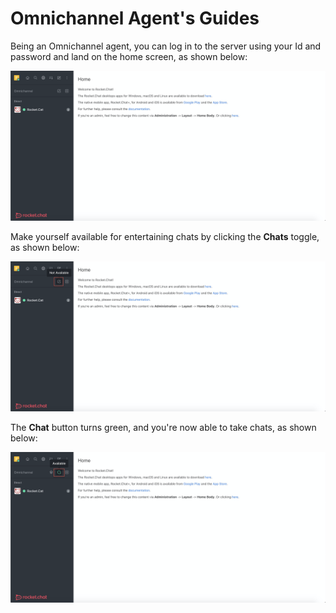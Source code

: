 # Omnichannel Agent's Guides

Being an Omnichannel agent, you can log in to the server using your Id and password and land on the home screen, as shown below:

![](<../../../.gitbook/assets/image (202).png>)

Make yourself available for entertaining chats by clicking the **Chats** toggle, as shown below:

![](<../../../.gitbook/assets/image (203).png>)

The **Chat** button turns green, and you're now able to take chats, as shown below:

![](<../../../.gitbook/assets/image (204).png>)
